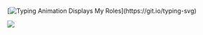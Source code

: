 [![Typing Animation Displays My Roles](https://readme-typing-svg.herokuapp.com?color=%2336BCF7&lines=Hello+I'm+ZEHRA+GÜLER;Welcome+to+my+Github+profile;I'm+Fullstack+Developer...;)](https://git.io/typing-svg)
<p align="center">


[![](https://img.shields.io/badge/linkedin-%230077B5.svg?&style=for-the-badge&logo=linkedin&logoColor=white)]( https://www.linkedin.com/in/zehra-g%C3%BCler/ ) 
</p>




   

  
